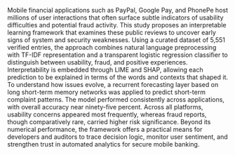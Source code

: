 Mobile financial applications such as PayPal, Google Pay, and PhonePe host millions of user interactions that often surface subtle indicators of usability difficulties and potential fraud activity. This study proposes an interpretable learning framework that examines these public reviews to uncover early signs of system and security weaknesses. Using a curated dataset of 5,551 verified entries, the approach combines natural language preprocessing with TF-IDF representation and a transparent logistic regression classifier to distinguish between usability, fraud, and positive experiences. Interpretability is embedded through LIME and SHAP, allowing each prediction to be explained in terms of the words and contexts that shaped it. To understand how issues evolve, a recurrent forecasting layer based on long short-term memory networks was applied to predict short-term complaint patterns. The model performed consistently across applications, with overall accuracy near ninety-five percent. Across all platforms, usability concerns appeared most frequently, whereas fraud reports, though comparatively rare, carried higher risk significance. Beyond its numerical performance, the framework offers a practical means for developers and auditors to trace decision logic, monitor user sentiment, and strengthen trust in automated analytics for secure mobile banking.
